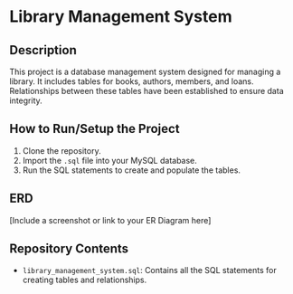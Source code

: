 # Library Management System

## Description
This project is a database management system designed for managing a library. It includes tables for books, authors, members, and loans. Relationships between these tables have been established to ensure data integrity.

## How to Run/Setup the Project
1. Clone the repository.
2. Import the `.sql` file into your MySQL database.
3. Run the SQL statements to create and populate the tables.

## ERD
[Include a screenshot or link to your ER Diagram here]

## Repository Contents
- `library_management_system.sql`: Contains all the SQL statements for creating tables and relationships.
